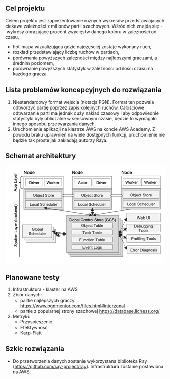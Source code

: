 ## Cel projektu
Celem projektu jest zaprezentowanie rożnych wykresów przedstawiajacych ciekawe zależności z milionów partii szachowych. Wśród nich znajdą się:
- wykresy obrazujące procent zwycięstw danego koloru w zależności od czasu,
- hot-mapa wizualizująca gdzie najczęściej zostaje wykonany ruch,
- rozkład przedstawiający liczbę ruchów w partiach,
- porównania powyższych zależności między najlepszymi graczami, a średnim poziomem,
- porównanie powyższych statystyk w zależności od ilości czasu na każdego gracza.




## Lista problemów koncepcyjnych do rozwiązania
1) Niestandardowy format wejścia (notacja PGN). Format ten pozwala odtworzyć partię poprzez zapis kolejnych ruchów. Całościowe odtwarzanie parti ma jednak duży nakład czasowy i aby odpowiednie statystyki były obliczalne w sensownym czasie, będzie to wymagało innego sposobu przetwarzania danych. 
2) Uruchomienie aplikacji na klastrze AWS na koncie AWS Academy. Z powodu braku uprawnień na wiele dostępnych funkcji, uruchomienie nie będzie tak proste jak zakładają autorzy Raya. 

## Schemat architektury

![](/docs/images/architecture.png)

## Planowane testy
1) Infrastruktura - klaster na AWS
2) Zbiór danych:
    - partie najlepszych graczy https://www.pgnmentor.com/files.html#interzonal
    - partie z popularnej strony szachowej https://database.lichess.org/
3) Metryki:
    - Przyspieszenie
    - Efektywność
    - Karp-Flatt

## Szkic rozwiązania
 - Do przetworzenia danych zostanie wykorzystana biblioteka Ray (https://github.com/ray-project/ray). Infrastruktura zostanie postawiona na AWS.
